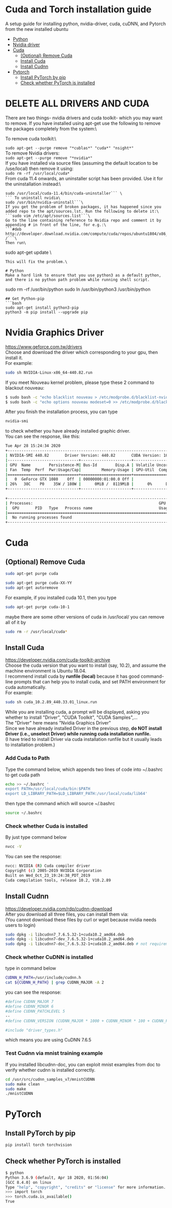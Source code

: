 # Cuda and Torch installation guide
A setup guide for installing python, nvidia-driver, cuda, cuDNN, and Pytorch from the new installed ubuntu


* [Python](#Python) 
* [Nvidia driver](#Nvidia-driver) 
* [Cuda](#Cuda)
    * [(Optional) Remove Cuda](#(Optional)-Remove-Cuda)
    * [Install Cuda](#Install-Cuda)
    * [Install Cudnn](#Install-Cudnn)
* [Pytorch](#Pytorch)
    * [Install PyTorch by pip](#Install-PyTorch-by-pip)
    * [Check whether PyTorch is installed](#Check-whether-PyTorch-is-installed)





# DELETE ALL DRIVERS AND CUDA


There are two things- nvidia drivers and cuda toolkit- which you may want to remove. If you have installed using apt-get use the following to remove the packages completely from the system:\

To remove cuda toolkit:\

```sudo apt-get --purge remove "*cublas*" "cuda*" "nsight*" ```\
To remove Nvidia drivers:\
```sudo apt-get --purge remove "*nvidia*"```\
If you have installed via source files (assuming the default location to be /use/local) then remove it using:\
```sudo rm -rf /usr/local/cuda*```\
From cuda 11.4 onwards, an uninstaller script has been provided. Use it for the uninstallation instead:\
``` To uninstall cuda\
sudo /usr/local/cuda-11.4/bin/cuda-uninstaller``` \
``` To uninstall nvidia\
sudo /usr/bin/nvidia-uninstall```\
If you get the problem of broken packages, it has happened since you added repo to the apt/sources.lst. Run the following to delete it:\
```sudo vim /etc/apt/sources.list```\
Go to the line containing reference to Nvidia repo and comment it by appending # in front of the line, for e.g.:\
```#deb http://developer.download.nvidia.com/compute/cuda/repos/ubuntu1804/x86_64/ /```\
Then run\
```
sudo apt-get update \
```
This will fix the problem.\
    
# Python 
Make a hard link to ensure that you use python3 as a default python, and there is no python path problem while running shell script.
```
sudo rm -rf /usr/bin/python
sudo ln /usr/bin/python3 /usr/bin/python
```
## Get Python-pip
```bash
sudo apt-get install python3-pip
python3 -m pip install --upgrade pip
```

# Nvidia Graphics Driver
https://www.geforce.com.tw/drivers \
Choose and download the driver which corresponding to your gpu, then install it. \
For example:
```bash
sudo sh NVIDIA-Linux-x86_64-440.82.run
```
If you meet Nouveau kernel problem, please type these 2 command to blackout nouveau:
```bash
$ sudo bash -c "echo blacklist nouveau > /etc/modprobe.d/blacklist-nvidia-nouveau.conf"
$ sudo bash -c "echo options nouveau modeset=0 >> /etc/modprobe.d/blacklist-nvidia-nouveau.conf"
```
After you finish the installation process, you can type
```bash
nvidia-smi
```
to check whether you have already installed graphic driver. \
You can see the response, like this:
```bash
Tue Apr 28 15:24:34 2020       
+-----------------------------------------------------------------------------+
| NVIDIA-SMI 440.82       Driver Version: 440.82       CUDA Version: 10.2     |
|-------------------------------+----------------------+----------------------+
| GPU  Name        Persistence-M| Bus-Id        Disp.A | Volatile Uncorr. ECC |
| Fan  Temp  Perf  Pwr:Usage/Cap|         Memory-Usage | GPU-Util  Compute M. |
|===============================+======================+======================|
|   0  GeForce GTX 1080    Off  | 00000000:01:00.0 Off |                  N/A |
| 26%   38C    P0    35W / 180W |      0MiB /  8119MiB |      0%      Default |
+-------------------------------+----------------------+----------------------+
                                                                               
+-----------------------------------------------------------------------------+
| Processes:                                                       GPU Memory |
|  GPU       PID   Type   Process name                             Usage      |
|=============================================================================|
|  No running processes found                                                 |
+-----------------------------------------------------------------------------+
```

# Cuda 
## (Optional) Remove Cuda
```bash
sudo apt-get purge cuda
```
```bash
sudo apt-get purge cuda-XX-YY
sudo apt-get autoremove
```
For example, if you installed cuda 10.1, then you type
```bash
sudo apt-get purge cuda-10-1
```
maybe there are some other versions of cuda in /usr/local/
you can remove all of it by
```bash
sudo rm -r /usr/local/cuda*
```
## Install Cuda 
https://developer.nvidia.com/cuda-toolkit-archive \
Choose the cuda version that you want to install (say, 10.2), and assume the machine environment is Ubuntu 18.04.\
I recommend install cuda by **runfile (local)** because it has good command-line prompts that can help you to install cuda, and set PATH environment for cuda automatically. \
For example:
```bash
sudo sh cuda_10.2.89_440.33.01_linux.run
```
While you are installing cuda, a prompt will be displayed, asking you whether to install "Driver", "CUDA Toolkit", "CUDA Samples",... \
The "Driver" here means "Nvidia Graphics Driver" \
Since we have already installed Driver in the previous step, **do NOT install Driver (i.e., unselect Driver) while running cuda installation runfile.** \
(I have tried to install Driver via cuda installation runfile but it usually leads to installation problem.)


### Add Cuda to Path
Type the command below, which appends two lines of code into ~/.bashrc to get cuda path
```bash
echo >> ~/.bashrc '
export PATH=/usr/local/cuda/bin:$PATH
export LD_LIBRARY_PATH=$LD_LIBRARY_PATH:/usr/local/cuda/lib64'
```
then type the command which will source ~/.bashrc
```bash
source ~/.bashrc
```


### Check whether Cuda is installed
By just type command below 
```bash
nvcc -V
```
You can see the response:
```bash
nvcc: NVIDIA (R) Cuda compiler driver
Copyright (c) 2005-2019 NVIDIA Corporation
Built on Wed_Oct_23_19:24:38_PDT_2019
Cuda compilation tools, release 10.2, V10.2.89
```

## Install Cudnn
https://developer.nvidia.com/rdp/cudnn-download \
After you download all three files, you can install them via: \
(You cannot download these files by curl or wget because nvidia needs users to login)
```bash
sudo dpkg -i libcudnn7_7.6.5.32-1+cuda10.2_amd64.deb
sudo dpkg -i libcudnn7-dev_7.6.5.32-1+cuda10.2_amd64.deb
sudo dpkg -i libcudnn7-doc_7.6.5.32-1+cuda10.2_amd64.deb # not requirement, doc is for verifying installation
```

### Check whether CuDNN is installed
type in command below
```bash
CUDNN_H_PATH=/usr/include/cudnn.h
cat ${CUDNN_H_PATH} | grep CUDNN_MAJOR -A 2
```
you can see the response:
```bash
#define CUDNN_MAJOR 7
#define CUDNN_MINOR 6
#define CUDNN_PATCHLEVEL 5
--
#define CUDNN_VERSION (CUDNN_MAJOR * 1000 + CUDNN_MINOR * 100 + CUDNN_PATCHLEVEL)

#include "driver_types.h"
```
which means you are using CuDNN 7.6.5

### Test Cudnn via mnist training example
If you installed libcudnn-doc, you can exploit mnist examples from doc to verify whether cudnn is installed correctly.
```bash
cd /usr/src/cudnn_samples_v7/mnistCUDNN
sudo make clean
sudo make 
./mnistCUDNN
```

# PyTorch
## Install PyTorch by pip
```bash
pip install torch torchvision
```

## Check whether PyTorch is installed
```bash
$ python
Python 3.6.9 (default, Apr 18 2020, 01:56:04) 
[GCC 8.4.0] on linux
Type "help", "copyright", "credits" or "license" for more information.
>>> import torch
>>> torch.cuda.is_available()
True
```
